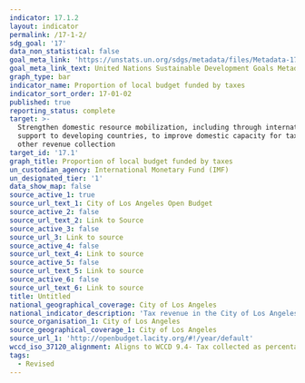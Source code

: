 ```yaml
---
indicator: 17.1.2
layout: indicator
permalink: /17-1-2/
sdg_goal: '17'
data_non_statistical: false
goal_meta_link: 'https://unstats.un.org/sdgs/metadata/files/Metadata-17-01-02.pdf'
goal_meta_link_text: United Nations Sustainable Development Goals Metadata (PDF 469 KB)
graph_type: bar
indicator_name: Proportion of local budget funded by taxes
indicator_sort_order: 17-01-02
published: true
reporting_status: complete
target: >-
  Strengthen domestic resource mobilization, including through international
  support to developing countries, to improve domestic capacity for tax and
  other revenue collection
target_id: '17.1'
graph_title: Proportion of local budget funded by taxes
un_custodian_agency: International Monetary Fund (IMF)
un_designated_tier: '1'
data_show_map: false
source_active_1: true
source_url_text_1: City of Los Angeles Open Budget
source_active_2: false
source_url_text_2: Link to Source
source_active_3: false
source_url_3: Link to source
source_active_4: false
source_url_text_4: Link to source
source_active_5: false
source_url_text_5: Link to source
source_active_6: false
source_url_text_6: Link to source
title: Untitled
national_geographical_coverage: City of Los Angeles
national_indicator_description: 'Tax revenue in the City of Los Angeles is part of the City''s General Fund. '
source_organisation_1: City of Los Angeles
source_geographical_coverage_1: City of Los Angeles
source_url_1: 'http://openbudget.lacity.org/#!/year/default'
wccd_iso_37120_alignment: Aligns to WCCD 9.4- Tax collected as percentage of tax billed
tags:
  - Revised
---
```

